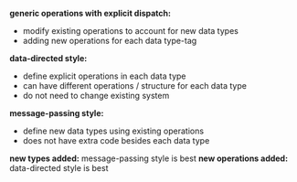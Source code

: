 **generic operations with explicit dispatch:**
- modify existing operations to account for new data types
- adding new operations for each data type-tag

**data-directed style:**
- define explicit operations in each data type
- can have different operations / structure for each data type
- do not need to change existing system

**message-passing style:**
- define new data types using existing operations
- does not have extra code besides each data type

**new types added:** message-passing style is best
**new operations added:** data-directed style is best